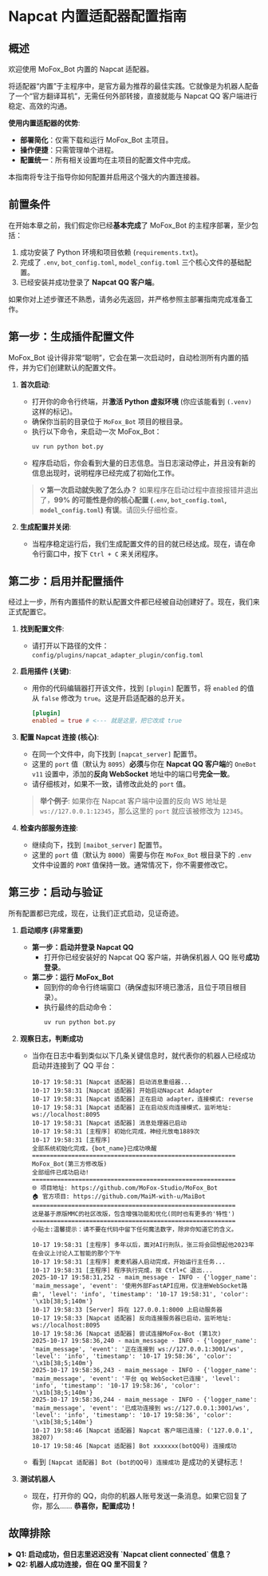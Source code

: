 # Napcat 内置适配器配置指南

## 概述

欢迎使用 MoFox_Bot 内置的 Napcat 适配器。

将适配器“内置”于主程序中，是官方最为推荐的最佳实践。它就像是为机器人配备了一个“官方翻译耳机”，无需任何外部转接，直接就能与 Napcat QQ 客户端进行稳定、高效的沟通。

**使用内置适配器的优势**:

*   **部署简化**：仅需下载和运行 MoFox_Bot 主项目。
*   **操作便捷**：只需管理单个进程。
*   **配置统一**：所有相关设置均在主项目的配置文件中完成。

本指南将专注于指导你如何配置并启用这个强大的内置连接器。

## 前置条件

在开始本章之前，我们假定你已经**基本完成**了 MoFox_Bot 的主程序部署，至少包括：

1.  成功安装了 Python 环境和项目依赖 (`requirements.txt`)。
2.  完成了 `.env`, `bot_config.toml`, `model_config.toml` 三个核心文件的基础配置。
3.  已经安装并成功登录了 **Napcat QQ 客户端**。

如果你对上述步骤还不熟悉，请务必先返回，并严格参照主部署指南完成准备工作。

## 第一步：生成插件配置文件

MoFox_Bot 设计得非常“聪明”，它会在第一次启动时，自动检测所有内置的插件，并为它们创建默认的配置文件。

1.  **首次启动**:
    *   打开你的命令行终端，并**激活 Python 虚拟环境** (你应该能看到 `(.venv)` 这样的标记)。
    *   确保你当前的目录位于 `MoFox_Bot` 项目的根目录。
    *   执行以下命令，来启动一次 MoFox_Bot：
        ```bash
        uv run python bot.py
        ```
    *   程序启动后，你会看到大量的日志信息。当日志滚动停止，并且没有新的信息出现时，说明程序已经完成了初始化工作。

    > **💡 第一次启动就失败了怎么办？**
    > 如果程序在启动过程中直接报错并退出了，**99% 的可能性是你的核心配置 (`.env`, `bot_config.toml`, `model_config.toml`) 有误**。请回头仔细检查。

2.  **生成配置并关闭**:
    *   当程序稳定运行后，我们生成配置文件的目的就已经达成。现在，请在命令行窗口中，按下 `Ctrl + C` 来关闭程序。

## 第二步：启用并配置插件

经过上一步，所有内置插件的默认配置文件都已经被自动创建好了。现在，我们来正式配置它。

1.  **找到配置文件**:
    *   请打开以下路径的文件：
        `config/plugins/napcat_adapter_plugin/config.toml`

2.  **启用插件 (关键)**:
    *   用你的代码编辑器打开该文件，找到 `[plugin]` 配置节，将 `enabled` 的值从 `false` 修改为 `true`。这是开启适配器的总开关。
        ```toml
        [plugin]
        enabled = true # <--- 就是这里，把它改成 true
        ```

3.  **配置 Napcat 连接 (核心)**:
    *   在同一个文件中，向下找到 `[napcat_server]` 配置节。
    *   这里的 `port` 值（默认为 `8095`）**必须**与你在 **Napcat QQ 客户端**的 `OneBot v11` 设置中，添加的**反向 WebSocket** 地址中的端口号**完全一致**。
    *   请仔细核对，如果不一致，请修改此处的 `port` 值。

    > **举个例子**:
    > 如果你在 Napcat 客户端中设置的反向 WS 地址是 `ws://127.0.0.1:12345`，那么这里的 `port` 就应该被修改为 `12345`。

4.  **检查内部服务连接**:
    *   继续向下，找到 `[maibot_server]` 配置节。
    *   这里的 `port` 值（默认为 `8000`）需要与你在 `MoFox_Bot` 根目录下的 `.env` 文件中设置的 `PORT` 值保持一致。通常情况下，你不需要修改它。

## 第三步：启动与验证

所有配置都已完成，现在，让我们正式启动，见证奇迹。

1.  **启动顺序 (非常重要)**
    *   **第一步：启动并登录 Napcat QQ**
        *   打开你已经安装好的 Napcat QQ 客户端，并确保机器人 QQ 账号**成功登录**。
    *   **第二步：运行 MoFox_Bot**
        *   回到你的命令行终端窗口（确保虚拟环境已激活，且位于项目根目录）。
        *   执行最终的启动命令：
            ```bash
            uv run python bot.py
            ```

2.  **观察日志，判断成功**
    *   当你在日志中看到类似以下几条关键信息时，就代表你的机器人已经成功启动并连接到了 QQ 平台：
        ```log
        10-17 19:58:31 [Napcat 适配器] 启动消息重组器...
        10-17 19:58:31 [Napcat 适配器] 开始启动Napcat Adapter
        10-17 19:58:31 [Napcat 适配器] 正在启动 adapter，连接模式: reverse
        10-17 19:58:31 [Napcat 适配器] 正在启动反向连接模式，监听地址: ws://localhost:8095
        10-17 19:58:31 [Napcat 适配器] 消息处理器已启动
        10-17 19:58:31 [主程序] 初始化完成，神经元放电1889次
        10-17 19:58:31 [主程序]
        全部系统初始化完成，{bot_name}已成功唤醒
        =========================================================
        MoFox_Bot(第三方修改版)
        全部组件已成功启动!
        =========================================================
        🌐 项目地址: https://github.com/MoFox-Studio/MoFox_Bot
        🏠 官方项目: https://github.com/MaiM-with-u/MaiBot
        =========================================================
        这是基于原版MMC的社区改版，包含增强功能和优化(同时也有更多的'特性')
        =========================================================
        小贴士:温馨提示：请不要在代码中留下任何魔法数字，除非你知道它的含义。

        10-17 19:58:31 [主程序] 多年以后，面对AI行刑队，张三将会回想起他2023年在会议上讨论人工智能的那个下午
        10-17 19:58:31 [主程序] 麦麦机器人启动完成，开始运行主任务...
        10-17 19:58:31 [主程序] 程序执行完成，按 Ctrl+C 退出...
        2025-10-17 19:58:31,252 - maim_message - INFO - {'logger_name': 'maim_message', 'event': '使用外部FastAPI应用，仅注册WebSocket路由', 'level': 'info', 'timestamp': '10-17 19:58:31', 'color': '\x1b[38;5;140m'}
        10-17 19:58:33 [Server] 将在 127.0.0.1:8000 上启动服务器
        10-17 19:58:33 [Napcat 适配器] 反向连接服务器已启动，监听地址: ws://localhost:8095
        10-17 19:58:36 [Napcat 适配器] 尝试连接MoFox-Bot (第1次)
        2025-10-17 19:58:36,240 - maim_message - INFO - {'logger_name': 'maim_message', 'event': '正在连接到 ws://127.0.0.1:3001/ws', 'level': 'info', 'timestamp': '10-17 19:58:36', 'color': '\x1b[38;5;140m'}
        2025-10-17 19:58:36,243 - maim_message - INFO - {'logger_name': 'maim_message', 'event': '平台 qq WebSocket已连接', 'level': 'info', 'timestamp': '10-17 19:58:36', 'color': '\x1b[38;5;140m'}
        2025-10-17 19:58:36,244 - maim_message - INFO - {'logger_name': 'maim_message', 'event': '已成功连接到 ws://127.0.0.1:3001/ws', 'level': 'info', 'timestamp': '10-17 19:58:36', 'color': '\x1b[38;5;140m'}
        10-17 19:58:46 [Napcat 适配器] Napcat 客户端已连接: ('127.0.0.1', 38207)
        10-17 19:58:46 [Napcat 适配器] Bot xxxxxxx(botQQ号) 连接成功
        ```
    *   看到 `[Napcat 适配器] Bot (bot的QQ号) 连接成功` 是成功的关键标志！

3.  **测试机器人**
    *   现在，打开你的 QQ，向你的机器人账号发送一条消息。如果它回复了你，那么…… **恭喜你，配置成功！**

## 故障排除

<details>
<summary><b>Q1: 启动成功，但日志里迟迟没有 `Napcat client connected` 信息？</b></summary>

这通常意味着 MoFox_Bot 和 Napcat QQ 客户端之间的“神经”没有接上。请按以下步骤排查：

1.  **检查 Napcat QQ**: 确保 Napcat QQ 客户端本身已成功登录并处于在线状态。
2.  **检查端口号**: 这是最常见的原因。请再次核对 `config/plugins/napcat_adapter_plugin/config.toml` 文件中 `[napcat_server]` 下的 `port` 值，是否与你 Napcat QQ 客户端里设置的**反向 WebSocket 端口**完全一致。
3.  **检查防火墙**: 确保防火墙或安全组没有阻止相应的端口。
4.  **检查 IP 地址**: 确保 `config.toml` 中的 `host` (`localhost`) 和 Napcat 中的 IP (`127.0.0.1`) 是匹配的。

</details>

<details>
<summary><b>Q2: 机器人成功连接，但在 QQ 里不回复？</b></summary>

这通常是配置问题或napcat服务问题。

1.  **检查 Napcat QQ**: 确保 Napcat QQ 客户端本身已成功登录并处于在线状态,以及有没有连接上内置的适配器。
2.  **检查白名单**: 检查 `config/plugins/napcat_adapter_plugin/config.toml` 文件中 `[features]` 部分的 `group_list` 和 `private_list`。如果你开启了白名单，请确保你测试的群聊或私聊已经被加了进去。
3.  **查看日志**: 观察机器人后台的命令行窗口。当你给机器人发消息时，看看日志是否刷新，是否有 `ERROR` 级别的红色错误信息。

</details>